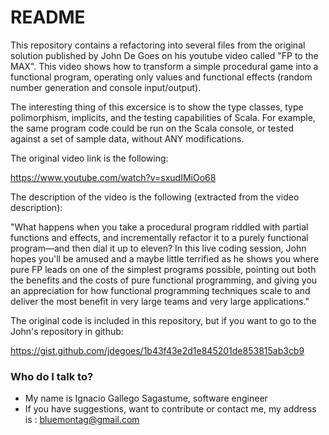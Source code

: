 # README #

This repository contains a refactoring into several files from the original solution published by John De Goes on his youtube video called "FP to the MAX". 
This video shows how to transform a simple procedural game into a functional program, operating only values and functional effects (random number generation and console input/output).

The interesting thing of this excersice is to show the type classes, type polimorphism, implicits, and the testing capabilities of Scala. For example, the same program code could be run on the Scala console, or tested against a set of sample data, without ANY modifications.

The original video link is the following:

https://www.youtube.com/watch?v=sxudIMiOo68

The description of the video is the following (extracted from the video description):

"What happens when you take a procedural program riddled with partial functions and effects, and incrementally refactor it to a purely functional program—and then dial it up to eleven? In this live coding session, John hopes you'll be amused and a maybe little terrified as he shows you where pure FP leads on one of the simplest programs possible, pointing out both the benefits and the costs of pure functional programming, and giving you an appreciation for how functional programming techniques scale to and deliver the most benefit in very large teams and very large applications."


The original code is included in this repository, but if you want to go to the John's repository in github:

https://gist.github.com/jdegoes/1b43f43e2d1e845201de853815ab3cb9

### Who do I talk to? ###

* My name is Ignacio Gallego Sagastume, software engineer
* If you have suggestions, want to contribute or contact me, my address is : bluemontag@gmail.com
